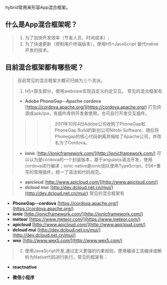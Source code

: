 hybrid常用来形容App混合框架。
## 什么是App混合框架呢？
> 1. 为了加快开发效率（节省人员、时间成本）;
> 2. 为了快速更新（控制用户终端版本），使用H5+JavaScript 替代native开发的技术。
## 目前混合框架都有哪些呢？
> 目前常见的混合框架大概可归纳为三个流派。
>1. H5+原生部分，使用webview实现自定义约定交互。
> 常见的混合框架有
>* **Adobe PhoneGap--Apache cordova** [https://cordova.apache.org/](https://cordova.apache.org/) 打包资源成apk/ipa，有插件库供开发者使用，也可自行开发交互插件。
>>>> 2011年10月4日Adobe公司收购了PhoneGap和PhoneGap Build的新创公司Nitobi Software，随后将Phonegap的核心代码剥离并捐给了Apache公司，并改名为了Cordova。
>
>* **ionic** [http://ionicframework.com/](http://ionicframework.com/) 可以认为是cordova的一个封装版本，基于angularjs语法开发，使用cordova进行编译；ionic native是ionic团队使用TypeScript，ES6+重写的常用插件，统一了语法和代码规范。

>* **apicloud** [http://www.apicloud.com/](http://www.apicloud.com/)
>* **dcloud mui** [http://dev.dcloud.net.cn/mui/](http://dev.dcloud.net.cn/mui/)
常见的混合框架有
* **PhoneGap--cordova** [https://cordova.apache.org/](https://cordova.apache.org/)
* **ionic** [http://ionicframework.com/](http://ionicframework.com/)
* **meteor** [https://www.meteor.com/](https://www.meteor.com/)
* **apicloud** [http://www.apicloud.com/](http://www.apicloud.com/)
* **dcloud mui** [http://dev.dcloud.net.cn/mui/](http://dev.dcloud.net.cn/mui/)
* **wex** [http://www.wex5.com/](http://www.wex5.com/)

>2. 使用JavaScript开发,通过定义更强的约束规则，使用编译工具编译或解析为Native代码进行执行。常见的框架有：
* **reactnative**

* **微信小程序**




